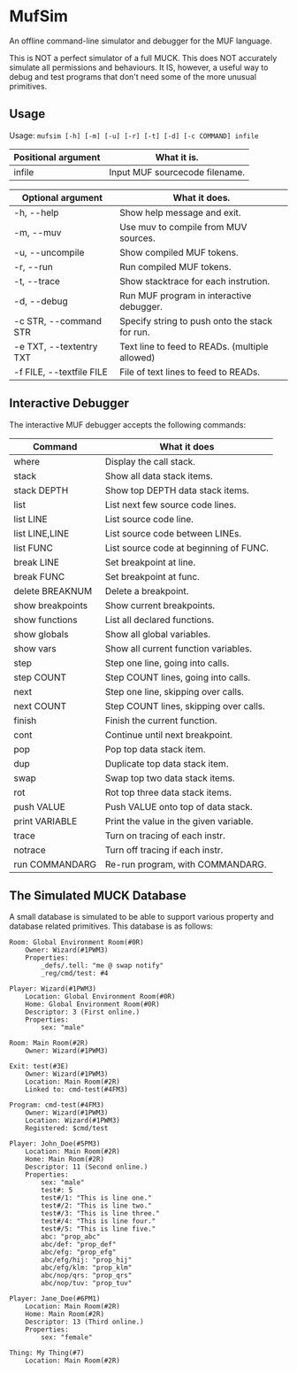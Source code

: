 # MufSim
An offline command-line simulator and debugger for the MUF language.

This is NOT a perfect simulator of a full MUCK.
This does NOT accurately simulate all permissions and behaviours.
It IS, however, a useful way to debug and test programs that don't
need some of the more unusual primitives.


## Usage
Usage: `mufsim [-h] [-m] [-u] [-r] [-t] [-d] [-c COMMAND] infile`

Positional argument   | What it is.
----------------------|-----------------------------------------------
infile                | Input MUF sourcecode filename.

Optional argument        | What it does.
-------------------------|-----------------------------------------------
-h, --help               | Show help message and exit.
-m, --muv                | Use muv to compile from MUV sources.
-u, --uncompile          | Show compiled MUF tokens.
-r, --run                | Run compiled MUF tokens.
-t, --trace              | Show stacktrace for each instrution.
-d, --debug              | Run MUF program in interactive debugger.
-c STR, --command STR    | Specify string to push onto the stack for run.
-e TXT, --textentry TXT  | Text line to feed to READs. (multiple allowed)
-f FILE, --textfile FILE | File of text lines to feed to READs.


## Interactive Debugger
The interactive MUF debugger accepts the following commands:

Command               | What it does
----------------------|--------------------------------------------
where                 | Display the call stack.
stack                 | Show all data stack items.
stack DEPTH           | Show top DEPTH data stack items.
list                  | List next few source code lines.
list LINE             | List source code line.
list LINE,LINE        | List source code between LINEs.
list FUNC             | List source code at beginning of FUNC.
break LINE            | Set breakpoint at line.
break FUNC            | Set breakpoint at func.
delete BREAKNUM       | Delete a breakpoint.
show breakpoints      | Show current breakpoints.
show functions        | List all declared functions.
show globals          | Show all global variables.
show vars             | Show all current function variables.
step                  | Step one line, going into calls.
step COUNT            | Step COUNT lines, going into calls.
next                  | Step one line, skipping over calls.
next COUNT            | Step COUNT lines, skipping over calls.
finish                | Finish the current function.
cont                  | Continue until next breakpoint.
pop                   | Pop top data stack item.
dup                   | Duplicate top data stack item.
swap                  | Swap top two data stack items.
rot                   | Rot top three data stack items.
push VALUE            | Push VALUE onto top of data stack.
print VARIABLE        | Print the value in the given variable.
trace                 | Turn on tracing of each instr.
notrace               | Turn off tracing if each instr.
run COMMANDARG        | Re-run program, with COMMANDARG.


## The Simulated MUCK Database
A small database is simulated to be able to support various property and
database related primitives.  This database is as follows:

    Room: Global Environment Room(#0R)
        Owner: Wizard(#1PWM3)
        Properties:
            _defs/.tell: "me @ swap notify"
            _reg/cmd/test: #4

    Player: Wizard(#1PWM3)
        Location: Global Environment Room(#0R)
        Home: Global Environment Room(#0R)
        Descriptor: 3 (First online.)
        Properties:
            sex: "male"

    Room: Main Room(#2R)
        Owner: Wizard(#1PWM3)

    Exit: test(#3E)
        Owner: Wizard(#1PWM3)
        Location: Main Room(#2R)
        Linked to: cmd-test(#4FM3)

    Program: cmd-test(#4FM3)
        Owner: Wizard(#1PWM3)
        Location: Wizard(#1PWM3)
        Registered: $cmd/test

    Player: John_Doe(#5PM3)
        Location: Main Room(#2R)
        Home: Main Room(#2R)
        Descriptor: 11 (Second online.)
        Properties:
            sex: "male"
            test#: 5
            test#/1: "This is line one."
            test#/2: "This is line two."
            test#/3: "This is line three."
            test#/4: "This is line four."
            test#/5: "This is line five."
            abc: "prop_abc"
            abc/def: "prop_def"
            abc/efg: "prop_efg"
            abc/efg/hij: "prop_hij"
            abc/efg/klm: "prop_klm"
            abc/nop/qrs: "prop_qrs"
            abc/nop/tuv: "prop_tuv"

    Player: Jane_Doe(#6PM1)
        Location: Main Room(#2R)
        Home: Main Room(#2R)
        Descriptor: 13 (Third online.)
        Properties:
            sex: "female"

    Thing: My Thing(#7)
        Location: Main Room(#2R)


